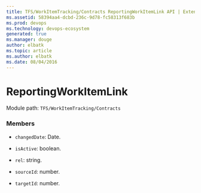```yaml
---
title: TFS/WorkItemTracking/Contracts ReportingWorkItemLink API | Extensions for Visual Studio Team Services
ms.assetid: 58394aa4-dcbd-236c-9d78-fc58313f683b
ms.prod: devops
ms.technology: devops-ecosystem
generated: true
ms.manager: douge
author: elbatk
ms.topic: article
ms.author: elbatk
ms.date: 08/04/2016
---
```


# ReportingWorkItemLink

Module path: `TFS/WorkItemTracking/Contracts`


### Members

* `changedDate`: Date. 

* `isActive`: boolean. 

* `rel`: string. 

* `sourceId`: number. 

* `targetId`: number. 

